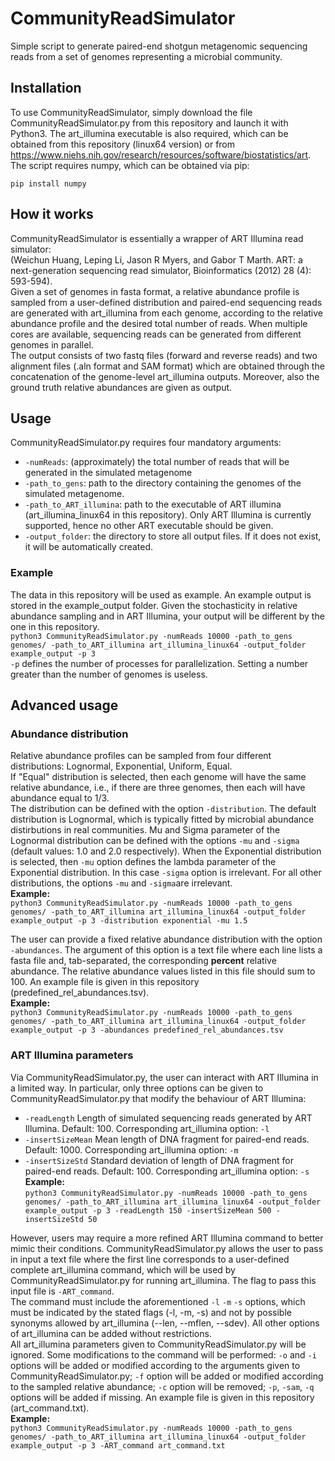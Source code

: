 # CommunityReadSimulator
Simple script to generate paired-end shotgun metagenomic sequencing reads from a set of genomes representing a microbial community.
## Installation
To use CommunityReadSimulator, simply download the file CommunityReadSimulator.py from this repository and launch it with Python3. The art_illumina executable is also required, which can be obtained from this repository (linux64 version) or from https://www.niehs.nih.gov/research/resources/software/biostatistics/art.  
The script requires numpy, which can be obtained via pip:
```
pip install numpy
```
## How it works
CommunityReadSimulator is essentially a wrapper of ART Illumina read simulator:  
(Weichun Huang, Leping Li, Jason R Myers, and Gabor T Marth. ART: a next-generation sequencing read simulator, Bioinformatics (2012) 28 (4): 593-594).  
Given a set of genomes in fasta format, a relative abundance profile is sampled from a user-defined distribution and paired-end sequencing reads are generated with art_illumina from each genome, according to the relative abundance profile and the desired total number of reads.
When multiple cores are available, sequencing reads can be generated from different genomes in parallel.  
The output consists of two fastq files (forward and reverse reads) and two alignment files (.aln format and SAM format) which are obtained through the concatenation of the genome-level art_illumina outputs. Moreover, also the ground truth relative abundances are given as output.
## Usage
CommunityReadSimulator.py requires four mandatory arguments:
- ```-numReads```: (approximately) the total number of reads that will be generated in the simulated metagenome
- ```-path_to_gens```: path to the directory containing the genomes of the simulated metagenome.
- ```-path_to_ART_illumina```: path to the executable of ART illumina (art_illumina_linux64 in this repository). Only ART Illumina is currently supported, hence no other ART executable should be given.
- ```-output_folder```: the directory to store all output files. If it does not exist, it will be automatically created.
### Example
The data in this repository will be used as example. An example output is stored in the example_output folder. Given the stochasticity in relative abundance sampling and in ART Illumina, your output will be different by the one in this repository.   
```python3 CommunityReadSimulator.py -numReads 10000 -path_to_gens genomes/ -path_to_ART_illumina art_illumina_linux64 -output_folder example_output -p 3```  
```-p``` defines the number of processes for parallelization. Setting a number greater than the number of genomes is useless.
## Advanced usage
### Abundance distribution
Relative abundance profiles can be sampled from four different distributions: Lognormal, Exponential, Uniform, Equal.  
If "Equal" distribution is selected, then each genome will have the same relative abundance, i.e., if there are three genomes, then each will have abundance equal to 1/3.  
The distribution can be defined with the option ```-distribution```. The default distribution is Lognormal, which is typically fitted by microbial abundance distirbutions in real communities. 
Mu and Sigma parameter of the Lognormal distribution can be defined with the options ```-mu``` and ```-sigma``` (default values: 1.0 and 2.0 respectively). When the Exponential distribution is selected, then ```-mu``` option defines the lambda parameter of the Exponential distribution. In this case ```-sigma``` option is irrelevant. For all other distributions, the options ```-mu``` and ```-sigma```are irrelevant.  
**Example:**  
```python3 CommunityReadSimulator.py -numReads 10000 -path_to_gens genomes/ -path_to_ART_illumina art_illumina_linux64 -output_folder example_output -p 3 -distribution exponential -mu 1.5```

The user can provide a fixed relative abundance distribution with the option ```-abundances```. The argument of this option is a text file where each line lists a fasta file and, tab-separated, the corresponding **percent** relative abundance. The relative abundance values listed in this file should sum to 100. An example file is given in this repository (predefined_rel_abundances.tsv).  
**Example:**  
```python3 CommunityReadSimulator.py -numReads 10000 -path_to_gens genomes/ -path_to_ART_illumina art_illumina_linux64 -output_folder example_output -p 3 -abundances predefined_rel_abundances.tsv```
### ART Illumina parameters
Via CommunityReadSimulator.py, the user can interact with ART Illumina in a limited way. In particular, only three options can be given to CommunityReadSimulator.py that modify the behaviour of ART Illumina:
- ```-readLength``` Length of simulated sequencing reads generated by ART Illumina. Default: 100. Corresponding art_illumina option: ```-l```
- ```-insertSizeMean``` Mean length of DNA fragment for paired-end reads. Default: 1000. Corresponding art_illumina option: ```-m```
- ```-insertSizeStd``` Standard deviation of length of DNA fragment for paired-end reads. Default: 100. Corresponding art_illumina option: ```-s```
**Example:**  
```python3 CommunityReadSimulator.py -numReads 10000 -path_to_gens genomes/ -path_to_ART_illumina art_illumina_linux64 -output_folder example_output -p 3 -readLength 150 -insertSizeMean 500 -insertSizeStd 50```

However, users may require a more refined ART Illumina command to better mimic their conditions. CommunityReadSimulator.py allows the user to pass in input a text file where the first line corresponds to a user-defined complete art_illumina command, which will be used by CommunityReadSimulator.py for running art_illumina. The flag to pass this input file is ```-ART_command```.  
The command must include the aforementioned ```-l``` ```-m``` ```-s``` options, which must be indicated by the stated flags (-l, -m, -s) and not by possible synonyms allowed by art_illumina (--len, --mflen, --sdev). All other options of art_illumina can be added without restrictions.   
All art_illumina parameters given to CommunityReadSimulator.py will be ignored. Some modifications to the command will be performed: ```-o``` and ```-i``` options will be added or modified according to the arguments given to CommunityReadSimulator.py; ```-f``` option will be added or modified according to the sampled relative abundance; ```-c``` option will be removed; ```-p```, ```-sam```, ```-q``` options will be added if missing.
An example file is given in this repository (art_command.txt).  
**Example:**  
```python3 CommunityReadSimulator.py -numReads 10000 -path_to_gens genomes/ -path_to_ART_illumina art_illumina_linux64 -output_folder example_output -p 3 -ART_command art_command.txt```
